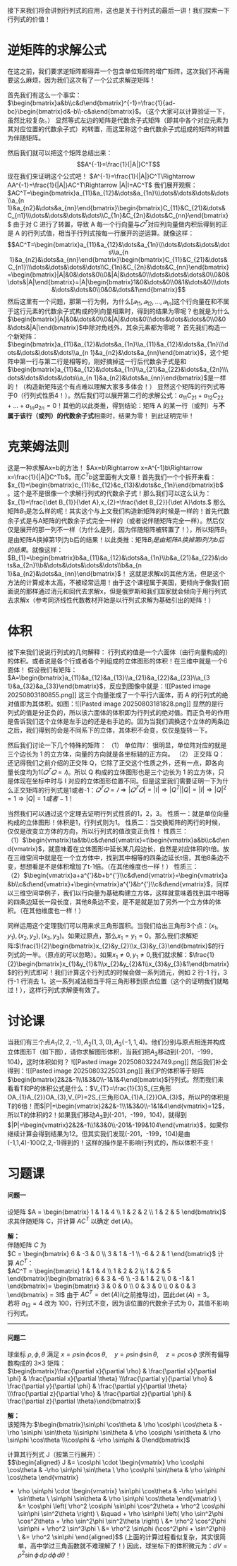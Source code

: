 接下来我们将会讲到行列式的应用，这也是关于行列式的最后一讲！我们探索一下行列式的价值！

# 逆矩阵的求解公式
在这之前，我们要求逆矩阵都得弄一个包含单位矩阵的增广矩阵，这次我们不再需要这么麻烦，因为我们这次有了一个公式求解逆矩阵！

首先我们有这么一个事实：$\begin{bmatrix}a&b\\c&d\end{bmatrix}^{-1}=\frac{1}{ad-bc}\begin{bmatrix}d&-b\\-c&a\end{bmatrix}$。（这个大家可以计算验证一下，虽然比较复杂。）
显然等式左边的矩阵是代数余子式矩阵（即其中各个对应元素为其对应位置的代数余子式）的转置，而这里称这个由代数余子式组成的矩阵的转置为伴随矩阵。

然后我们就可以把这个矩阵总结出来：$$A^{-1}=\frac{1}{|A|}C^T$$
现在我们来证明这个公式吧！
$A^{-1}=\frac{1}{|A|}C^T\Rightarrow AA^{-1}=\frac{1}{|A|}AC^T\Rightarrow |A|I=AC^T$
我们展开观察：$AC^T=\begin{bmatrix}a_{11}&a_{12}&\dots&a_{1n}\\\dots&\dots&\dots&\dots\\a_{n 1}&a_{n2}&\dots&a_{nn}\end{bmatrix}\begin{bmatrix}C_{11}&C_{21}&\dots&C_{n1}\\\dots&\dots&\dots&\dots\\C_{1n}&C_{2n}&\dots&C_{nn}\end{bmatrix}$
由于对 C 进行了转置，导致 A 每一个行向量与$𝐶^𝑇$对应列向量做内积后得到的正是 A 的行列式值，相当于行列式按每一行展开的逆运算。就像这样：$$AC^T=\begin{bmatrix}a_{11}&a_{12}&\dots&a_{1n}\\\dots&\dots&\dots&\dots\\a_{n 1}&a_{n2}&\dots&a_{nn}\end{bmatrix}\begin{bmatrix}C_{11}&C_{21}&\dots&C_{n1}\\\dots&\dots&\dots&\dots\\C_{1n}&C_{2n}&\dots&C_{nn}\end{bmatrix}=\begin{bmatrix}|A|&0&\dots&0\\0&|A|&\dots&0\\\dots&\dots&\dots&0\\0&0&\dots&|A|\end{bmatrix}=|A|\begin{bmatrix}1&0&\dots&0\\0&1&\dots&0\\\dots&\dots&\dots&0\\0&0&\dots&1\end{bmatrix}$$
然后这里有一个问题，那第一行为例，为什么$[𝑎_{11},𝑎_{12},…,𝑎_{1n}]$这个行向量在和不属于这行元素的代数余子式构成的列向量相乘时，得到的结果为零呢？也就是为什么$\begin{bmatrix}|A|&0&\dots&0\\0&|A|&\dots&0\\\dots&\dots&\dots&0\\0&0&\dots&|A|\end{bmatrix}$中除对角线外，其余元素都为零呢？
首先我们构造一个新矩阵：$\begin{bmatrix}a_{11}&a_{12}&\dots&a_{1n}\\a_{11}&a_{12}&\dots&a_{1n}\\\dots&\dots&\dots&\dots\\a_{n 1}&a_{n2}&\dots&a_{nn}\end{bmatrix}$，这个矩阵中第一行与第二行是相等的，刚好摘掉这一行后代数余子式是和$\begin{bmatrix}a_{11}&a_{12}&\dots&a_{1n}\\a_{21}&a_{22}&\dots&a_{2n}\\\dots&\dots&\dots&\dots\\a_{n 1}&a_{n2}&\dots&a_{nn}\end{bmatrix}$是一样的！（构造新矩阵这个有点难以理解大家多多体会！）
显然这个矩阵的行列式等于0（行列式性质4！）。然后我们可以展开第二行的求解公式：$a_{11}C_{21}+a_{12}C_{22}+\dots+a_{1n}a_{2n}=0$！其他的以此类推，得到结论：矩阵 A 的某一行（或列）与**不属于该行（或列）的代数余子式**相乘时，结果为零！
到此证明完毕！

# 克莱姆法则
这是一种求解Ax=b的方法！
$Ax=b\Rightarrow x=A^{-1}b\Rightarrow x=\frac{1}{|A|}C^Tb$。而$C^Tb$这里面有大文章！首先我们一个个拆开来看：$x_{1}=\begin{bmatrix}c_{11}&c_{12}&c_{13}&\dots&c_{1n}\end{bmatrix}b$。这个是不是很像一个求解行列式的代数余子式！那么我们可以这么认为：$x_{1}=\frac{\det B_{1}}{\det A},x_{2}=\frac{\det B_{2}}{\det A}\dots.$
那么矩阵$B_{1}$是怎么样的呢！其实这个与上文我们构造新矩阵的时候是一样的！首先代数余子式是与A矩阵的代数余子式完全一样的（或者说伴随矩阵完全一样）。然后仅仅是展开的那一列不一样（为什么是列，因为伴随矩阵被转置了！），所以矩阵$B_{1}$是由矩阵A换掉第1列为b后的结果！以此类推：矩阵$B_{i}是由矩阵A换掉第i列为b后的结果$。就像这样：$B_{1}=\begin{bmatrix}b&a_{11}&a_{12}&\dots&a_{1n}\\b&a_{21}&a_{22}&\dots&a_{2n}\\b&\dots&\dots&\dots&\dots\\b&a_{n 1}&a_{n2}&\dots&a_{nn}\end{bmatrix}$！
这就是求解x的其他方法，但是这个方法的计算成本太高，不被经常运用！由于这个课程属于美国，更倾向于像我们前面说的那样通过消元和回代去求解x，但是俄罗斯和我们国家就会倾向于用行列式去求解x（参考同济线性代数教材开始是以行列式求解为基础引出的矩阵！）

# 体积
接下来我们说说行列式的几何解释：
行列式的值是一个六面体（由行向量构成的）的体积。或者说是各个行或者各个列组成的立体图形的体积！在三维中就是一个6面体！
假设我们有矩阵：$A=\begin{bmatrix}a_{11}&a_{12}&a_{13}\\a_{21}&a_{22}&a_{23}\\a_{3 1}&a_{32}&a_{33}\end{bmatrix}$，反应到图像中就是：![[Pasted image 20250803180855.png]]
这三个向量张成了一个平行六面体，而 A 的行列式的绝对值即为其体积。如图：![[Pasted image 20250803181828.png]]
显然的是行列式的值是分正负的，所以该六面体的体积即为行列式的绝对值。而正负号的作用是告诉我们这个立体是左手边的还是右手边的。因为当我们调换这个立体的两条边之后，我们得到的会是不同系下的立体，其体积不会变，仅仅是旋转一下。

然后我们讨论一下几个特殊的矩阵：
（1） 单位阵$I$：
很明显，单位阵对应的就是三个边长为 1 的立方体，向量的方向就是各坐标轴的正方向。
（2） 正交阵 Q：
还记得我们之前介绍的正交阵 Q，它除了正交这个性质之外，还有一点，即各向量长度均为1$(𝑄^𝑇𝑄 = 𝐼)$。所以 Q 构成的立体图形也是三个边长为 1 的立方体，只是体现在坐标中时与 I 对应的立体图形位置不同。但是这里我们需要证明一下为什么正交矩阵的行列式是1或者-1：$𝑄^𝑇𝑄 = 𝐼\Rightarrow|𝑄^𝑇𝑄 |=|I|\Rightarrow|Q^T||Q|=|I|\Rightarrow|Q|^2=1\Rightarrow|Q|=1或者-1$！

当然我们可以通过这个定理去证明行列式性质的1，2，3。
性质一：就是单位向量构成的立体图形！体积是1，行列式则为1。
性质二：当交换矩阵的两行的时候，仅仅是改变立方体的方向，所以行列式的值改变正负性！
性质三：（1）$\begin{vmatrix}ta&tb\\c&d\end{vmatrix}=t\begin{vmatrix}a&b\\c&d\end{vmatrix}$，就意味着在立体图形中延长某几段边长，自然是对应体积的t倍。放在三维空间中就是在一个立方体中，找到其中相等的四条边延长t倍，其他8条边不变，想想看是不是体积增加了t-1倍。（在其他维度也一样！）
性质三：（2）$\begin{vmatrix}a+a^{'}&b+b^{'}\\c&d\end{vmatrix}=\begin{vmatrix}a&b\\c&d\end{vmatrix}+\begin{vmatrix}a^{'}&b^{'}\\c&d\end{vmatrix}$，同样以三维空间举例子，我们以行向量为基础构建立方体，这样就意味着找到其中相等的四条边延长一段长度，其他8条边不变，是不是就是加了另外一个立方体的体积。（在其他维度也一样！）

同样运用这个定理我们可以用来求三角形面积。当我们给出三角形3个点：$(x_{1},y_{1}),(x_{2},y_{2}),(x_{3},y_{3})$。如果过原点，那么$x_{1}=y_{1}=0$。那么我们求解矩阵:$\frac{1}{2}\begin{bmatrix}x_{2}&y_{2}\\x_{3}&y_{3}\end{bmatrix}$的行列式的一半。（原点的可以忽略）。如果$x_{1}\ne 0,y_{1}\ne 0$,我们就求解：$\frac{1}{2}\begin{bmatrix}x_{1}&y_{1}&1\\x_{2}&y_{2}&1\\x_{3}&y_{3}&1\end{bmatrix}$的行列式即可！我们计算这个行列式的时候会做一系列消元，例如 2 行-1 行，3 行-1 行消去 1。这一系列减法相当于将三角形移到原点位置（这个的证明我们就略过！），这样行列式求解便有效了。

# 讨论课
当我们有三个点$A_{1}(2,2,-1),A_{2}(1,3,0),A_{3}(-1,1,4)$。他们分别与原点相连并构成立体图形T（如下图），请你求解图形体积，当我们把$A_{3}$移动到(-201，-199，104)，这时体积如何？
![[Pasted image 20250803224749.png]]
然后我们补全得到：![[Pasted image 20250803225031.png]]
我们P的体积等于矩阵$\begin{bmatrix}2&2&-1\\1&3&0\\-1&1&4\end{bmatrix}$行列式。然而我们来看看T和P的体积公式是什么：$V_{T}=\frac{1}{3}S_{三角形OA_{1}A_{2}}OA_{3},V_{P}=2S_{三角形OA_{1}A_{2}}OA_{3}$，所以P的体积是T的6倍！而$|P|=\begin{vmatrix}2&2&-1\\1&3&0\\-1&1&4\end{vmatrix}=12$，所以T的体积的2！如果我们移动$A_{3}$到(-201，-199，104)，就得到$|P|=\begin{vmatrix}2&2&-1\\1&3&0\\-201&-199&104\end{vmatrix}$，如果你继续计算会得到结果为12。但其实我们发现(-201，-199，104)是由(-1,1,4)-100(2,2,-1)得到的！这样的操作是不影响行列式的，所以体积不变！

# 习题课
#### 问题一
设矩阵 $A = \begin{bmatrix} 1 & 1 & 4 \\ 1 & 2 & 2 \\ 1 & 2 & 5 \end{bmatrix}$
求其伴随矩阵 C，并计算 $AC^T$ 以确定 $\det(A)$。

**解：**  
伴随矩阵 $C$ 为  
$C = \begin{bmatrix} 6 & -3 & 0 \\ 3 & 1 & -1 \\ -6 & 2 & 1 \end{bmatrix}$
计算 $AC^T$：  
$AC^T = \begin{bmatrix} 1 & 1 & 4 \\ 1 & 2 & 2 \\ 1 & 2 & 5 \end{bmatrix}\begin{bmatrix} 6 & 3 & -6 \\ -3 & 1 & 2 \\ 0 & -1 & 1 \end{bmatrix}= \begin{bmatrix} 3 & 0 & 0 \\ 0 & 3 & 0 \\ 0 & 0 & 3 \end{bmatrix} = 3I$
由于 $AC^T = \det(A)I$(之前推导过)，因此$\det(A) = 3$。  
若将 $a_{13} = 4$ 改为 100，行列式不变，因为该位置的代数余子式为 0，其值不影响行列式。

---

#### 问题二
球坐标  $\rho, \phi, \theta$ 满足 $x = \rho \sin\phi \cos\theta, \quad y = \rho \sin\phi \sin\theta, \quad z = \rho \cos\phi$
求所有偏导数构成的 3×3 矩阵：  
$\begin{bmatrix}\frac{\partial x}{\partial \rho} & \frac{\partial x}{\partial \phi} & \frac{\partial x}{\partial \theta} \\\frac{\partial y}{\partial \rho} & \frac{\partial y}{\partial \phi} & \frac{\partial y}{\partial \theta} \\\frac{\partial z}{\partial \rho} & \frac{\partial z}{\partial \phi} & \frac{\partial z}{\partial \theta}\end{bmatrix}$

**解：**  
该矩阵为:$\begin{bmatrix}\sin\phi \cos\theta & \rho \cos\phi \cos\theta & -\rho \sin\phi \sin\theta \\\sin\phi \sin\theta & \rho \cos\phi \sin\theta & \rho \sin\phi \cos\theta \\\cos\phi & -\rho \sin\phi & 0\end{bmatrix}$

计算其行列式 J（按第三行展开）：  
$$\begin{aligned}
J &= \cos\phi \cdot \begin{vmatrix}
\rho \cos\phi \cos\theta & -\rho \sin\phi \sin\theta \\
\rho \cos\phi \sin\theta & \rho \sin\phi \cos\theta
\end{vmatrix}
+ \rho \sin\phi \cdot \begin{vmatrix}
\sin\phi \cos\theta & -\rho \sin\phi \sin\theta \\
\sin\phi \sin\theta & \rho \sin\phi \cos\theta
\end{vmatrix} \\
&= \cos\phi \left( \rho^2 \cos\phi \sin\phi \cos^2\theta + \rho^2 \cos\phi \sin\phi \sin^2\theta \right) \\
&\quad + \rho \sin\phi \left( \rho \sin^2\phi \cos^2\theta + \rho \sin^2\phi \sin^2\theta \right) \\
&= \rho^2 \cos^2\phi \sin\phi + \rho^2 \sin^3\phi \\
&= \rho^2 \sin\phi (\cos^2\phi + \sin^2\phi) \\
&= \rho^2 \sin\phi
\end{aligned}$$
(上面的计算过程看似复杂，其实很简单，高中学过三角函数就不难理解了！)
因此，球坐标下的体积微元为：$dV = \rho^2 \sin\phi \, d\rho \, d\phi \, d\theta$！
